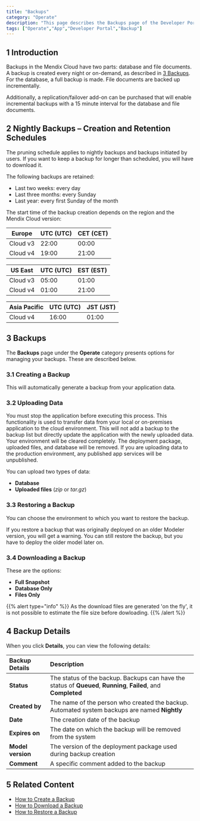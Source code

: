 ```yaml
---
title: "Backups"
category: "Operate"
description: "This page describes the Backups page of the Developer Portal."
tags: ["Operate","App","Developer Portal","Backup"]
---
```


## 1 Introduction

Backups in the Mendix Cloud have two parts: database and file documents. A backup is created every night or on-demand, as described in [3 Backups](#Backups). For the database, a full backup is made. File documents are backed up incrementally. 

Additionally, a replication/failover add-on can be purchased that will enable incremental backups with a 15 minute interval for the database and file documents.

## 2 Nightly Backups – Creation and Retention Schedules

The pruning schedule applies to nightly backups and backups initiated by users. If you want to keep a backup for longer than scheduled, you will have to download it.

The following backups are retained:

* Last two weeks: every day
* Last three months: every Sunday
* Last year: every first Sunday of the month

The start time of the backup creation depends on the region and the Mendix Cloud version:

| Europe |  UTC (UTC) | CET (CET) |
| --- | --- | --- |
| Cloud v3 | 22:00 | 00:00 |
| Cloud v4 | 19:00 | 21:00 |

| US East |  UTC (UTC) | EST (EST) |
| --- | --- | --- |
| Cloud v3 | 05:00 | 01:00 |
| Cloud v4 | 01:00 | 21:00 |

| Asia Pacific |  UTC (UTC) | JST (JST) |
| --- | --- | --- |
| Cloud v4 | 16:00 | 01:00 |

## 3 Backups<a name="Backups"></a>

The **Backups** page under the **Operate** category presents options for managing your backups. These are described below.

### 3.1 Creating a Backup

This will automatically generate a backup from your application data.

### 3.2 Uploading Data

You must stop the application before executing this process. This functionality is used to transfer data from your local or on-premises application to the cloud environment. This will not add a backup to the backup list but directly update the application with the newly uploaded data. Your environment will be cleared completely. The deployment package, uploaded files, and database will be removed. If you are uploading data to the production environment, any published app services will be unpublished.

You can upload two types of data:

* **Database**
* **Uploaded files** (*zip* or *tar.gz*)

### 3.3 Restoring a Backup

You can choose the environment to which you want to restore the backup.

If you restore a backup that was originally deployed on an older Modeler version, you will get a warning. You can still restore the backup, but you have to deploy the older model later on. 

### 3.4 Downloading a Backup

These are the options:

* **Full Snapshot**
* **Database Only**
* **Files Only**

{{% alert type="info" %}}
As the download files are generated 'on the fly', it is not possible to estimate the file size before dowloading.
{{% /alert %}}

## 4 Backup Details

When you click **Details**, you can view the following details:

Backup Details | Description |
:---|:---|
**Status** | The status of the backup. Backups can have the status of **Queued**, **Running**, **Failed**, and **Completed**
**Created by** | The name of the person who created the backup. Automated system backups are named **Nightly**
**Date** | The creation date of the backup
**Expires on** | The date on which the backup will be removed from the system
**Model version** | The version of the deployment package used during backup creation
**Comment** | A specific comment added to the backup

## 5 Related Content

* [How to Create a Backup](/developerportal/howto/how-to-create-backup)
* [How to Download a Backup](/developerportal/howto/how-to-download-a-backup)
* [How to Restore a Backup](/developerportal/howto/how-to-restore-a-backup)
